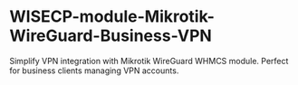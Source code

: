 # WISECP-module-Mikrotik-WireGuard-Business-VPN
Simplify VPN integration with Mikrotik WireGuard WHMCS module. Perfect for business clients managing VPN accounts.

